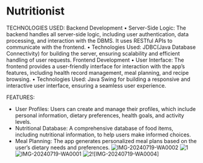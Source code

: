 # Nutritionist
TECHNOLOGIES USED:
Backend Development
•	Server-Side Logic: The backend handles all server-side logic, including user authentication, data processing, and interaction with the DBMS. It uses RESTful APIs to communicate with the frontend.
•	Technologies Used: JDBC(Java Database Connectivity) for building the server, ensuring scalability and efficient handling of user requests. 
Frontend Development
•	User Interface: The frontend provides a user-friendly interface for interaction with the app’s features, including health record management, meal planning, and recipe browsing.
•	Technologies Used: Java Swing for building a responsive and interactive user interface, ensuring a seamless user experience.

FEATURES:
- User Profiles: Users can create and manage their profiles, which include personal information, dietary preferences, health goals, and activity levels.
- Nutritional Database: A comprehensive database of food items, including nutritional information, to help users make informed choices.
- Meal Planning: The app generates personalized meal plans based on the user’s dietary needs and preferences.
![IMG-20240719-WA0002](https://github.com/user-attachments/assets/36ff23a1-fcc4-485b-8c4f-063d5c74cb71)
![1](https://github.com/user-attachments/assets/17e3d1b4-3fa2-47c6-9923-22afc14f7b5d)
![IMG-20240719-WA0001](https://github.com/user-attachments/assets/289edcfc-2f5b-4975-b2ce-0e9fe4ffbe72)
![2](https://github.com/user-attachments/assets/874a7c21-5394-4f4c-b05d-47a9ee6abff6)![IMG-20240719-WA0004]
